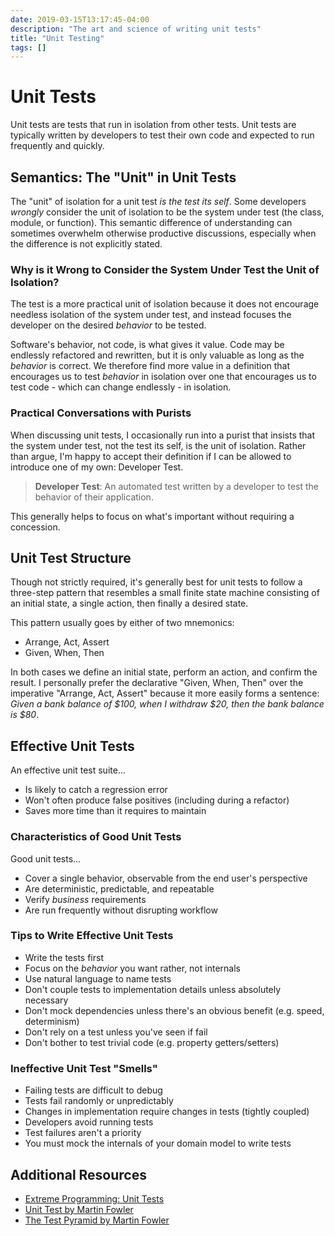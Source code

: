 ```yaml
---
date: 2019-03-15T13:17:45-04:00
description: "The art and science of writing unit tests"
title: "Unit Testing"
tags: []
---
```


# Unit Tests

Unit tests are tests that run in isolation from other tests. Unit tests are typically written by developers to test their own code and expected to run frequently and quickly.

## Semantics: The "Unit" in Unit Tests

The "unit" of isolation for a unit test _is the test its self_. Some developers _wrongly_ consider the unit of isolation to be the system under test (the class, module, or function). This semantic difference of understanding can sometimes overwhelm otherwise productive discussions, especially when the difference is not explicitly stated.

### Why is it Wrong to Consider the System Under Test the Unit of Isolation?

The test is a more practical unit of isolation because it does not encourage needless isolation of the system under test, and instead focuses the developer on the desired _behavior_ to be tested.

Software's behavior, not code, is what gives it value. Code may be endlessly refactored and rewritten, but it is only valuable as long as the _behavior_ is correct. We therefore find more value in a definition that encourages us to test _behavior_ in isolation over one that encourages us to test code - which can change endlessly - in isolation.

### Practical Conversations with Purists

When discussing unit tests, I occasionally run into a purist that insists that the system under test, not the test its self, is the unit of isolation. Rather than argue, I'm happy to accept their definition if I can be allowed to introduce one of my own: Developer Test.

> **Developer Test**: An automated test written by a developer to test the behavior of their application.

This generally helps to focus on what's important without requiring a concession.

## Unit Test Structure

Though not strictly required, it's generally best for unit tests to follow a three-step pattern that resembles a small finite state machine consisting of an initial state, a single action, then finally a desired state.

This pattern usually goes by either of two mnemonics:

* Arrange, Act, Assert
* Given, When, Then

In both cases we define an initial state, perform an action, and confirm the result. I personally prefer the declarative "Given, When, Then" over the imperative "Arrange, Act, Assert" because it more easily forms a sentence: _Given a bank balance of \$100, when I withdraw \$20, then the bank balance is \$80_.

## Effective Unit Tests

An effective unit test suite...

* Is likely to catch a regression error
* Won't often produce false positives (including during a refactor)
* Saves more time than it requires to maintain

### Characteristics of Good Unit Tests

Good unit tests...

* Cover a single behavior, observable from the end user's perspective
* Are deterministic, predictable, and repeatable
* Verify _business_ requirements
* Are run frequently without disrupting workflow

### Tips to Write Effective Unit Tests

* Write the tests first
* Focus on the _behavior_ you want rather, not internals
* Use natural language to name tests
* Don't couple tests to implementation details unless absolutely necessary
* Don't mock dependencies unless there's an obvious benefit (e.g. speed, determinism)
* Don't rely on a test unless you've seen if fail
* Don't bother to test trivial code (e.g. property getters/setters)

### Ineffective Unit Test "Smells"

* Failing tests are difficult to debug
* Tests fail randomly or unpredictably
* Changes in implementation require changes in tests (tightly coupled)
* Developers avoid running tests
* Test failures aren't a priority
* You must mock the internals of your domain model to write tests

## Additional Resources

* [Extreme Programming: Unit Tests](http://www.extremeprogramming.org/rules/unittests.html)
* [Unit Test by Martin Fowler](https://www.martinfowler.com/bliki/UnitTest.html)
* [The Test Pyramid by Martin Fowler](https://martinfowler.com/bliki/TestPyramid.html)
